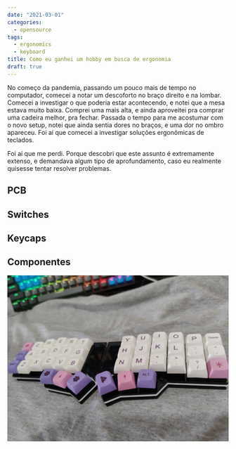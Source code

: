 ```yaml
---
date: "2021-03-01"
categories:
  - opensource
tags:
  - ergonomics
  - keyboard
title: Como eu ganhei um hobby em busca de ergonomia
draft: true
---
```


No começo da pandemia, passando um pouco mais de tempo no computador, comecei a notar um descoforto no braço direito e na lombar. Comecei a investigar o que poderia estar acontecendo, e notei que a mesa estava muito baixa. Comprei uma mais alta, e ainda aproveitei pra comprar uma cadeira melhor, pra fechar. Passada o tempo para me acostumar com o novo setup, notei que ainda sentia dores no braços, e uma dor no ombro apareceu. Foi aí que comecei a investigar soluções ergonômicas de teclados.

Foi aí que me perdi. Porque descobri que este assunto é extremamente extenso, e demandava algum tipo de aprofundamento, caso eu realmente quisesse tentar resolver problemas.

## PCB
## Switches
## Keycaps
## Componentes

![Teclado Corne v3](corne-v3.jpg "Teclado Corne v3")

